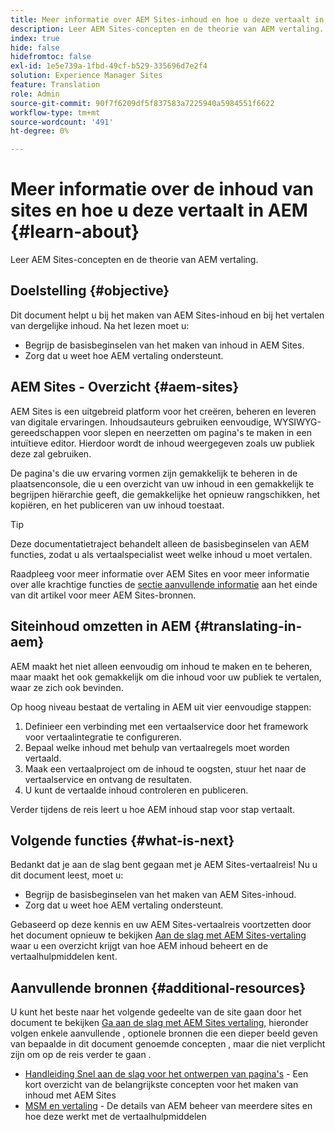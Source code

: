 ```yaml
---
title: Meer informatie over AEM Sites-inhoud en hoe u deze vertaalt in AEM
description: Leer AEM Sites-concepten en de theorie van AEM vertaling.
index: true
hide: false
hidefromtoc: false
exl-id: 1e5e739a-1fbd-49cf-b529-335696d7e2f4
solution: Experience Manager Sites
feature: Translation
role: Admin
source-git-commit: 90f7f6209df5f837583a7225940a5984551f6622
workflow-type: tm+mt
source-wordcount: '491'
ht-degree: 0%

---
```


# Meer informatie over de inhoud van sites en hoe u deze vertaalt in AEM {#learn-about}

Leer AEM Sites-concepten en de theorie van AEM vertaling.

## Doelstelling {#objective}

Dit document helpt u bij het maken van AEM Sites-inhoud en bij het vertalen van dergelijke inhoud. Na het lezen moet u:

* Begrijp de basisbeginselen van het maken van inhoud in AEM Sites.
* Zorg dat u weet hoe AEM vertaling ondersteunt.

## AEM Sites - Overzicht {#aem-sites}

AEM Sites is een uitgebreid platform voor het creëren, beheren en leveren van digitale ervaringen. Inhoudsauteurs gebruiken eenvoudige, WYSIWYG-gereedschappen voor slepen en neerzetten om pagina&#39;s te maken in een intuïtieve editor. Hierdoor wordt de inhoud weergegeven zoals uw publiek deze zal gebruiken.

De pagina&#39;s die uw ervaring vormen zijn gemakkelijk te beheren in de plaatsenconsole, die u een overzicht van uw inhoud in een gemakkelijk te begrijpen hiërarchie geeft, die gemakkelijke het opnieuw rangschikken, het kopiëren, en het publiceren van uw inhoud toestaat.

>[!TIP]
>
>Deze documentatietraject behandelt alleen de basisbeginselen van AEM functies, zodat u als vertaalspecialist weet welke inhoud u moet vertalen.
>
>Raadpleeg voor meer informatie over AEM Sites en voor meer informatie over alle krachtige functies de [sectie aanvullende informatie](#additional-information) aan het einde van dit artikel voor meer AEM Sites-bronnen.

## Siteinhoud omzetten in AEM {#translating-in-aem}

AEM maakt het niet alleen eenvoudig om inhoud te maken en te beheren, maar maakt het ook gemakkelijk om die inhoud voor uw publiek te vertalen, waar ze zich ook bevinden.

Op hoog niveau bestaat de vertaling in AEM uit vier eenvoudige stappen:

1. Definieer een verbinding met een vertaalservice door het framework voor vertaalintegratie te configureren.
1. Bepaal welke inhoud met behulp van vertaalregels moet worden vertaald.
1. Maak een vertaalproject om de inhoud te oogsten, stuur het naar de vertaalservice en ontvang de resultaten.
1. U kunt de vertaalde inhoud controleren en publiceren.


Verder tijdens de reis leert u hoe AEM inhoud stap voor stap vertaalt.

## Volgende functies {#what-is-next}

Bedankt dat je aan de slag bent gegaan met je AEM Sites-vertaalreis! Nu u dit document leest, moet u:

* Begrijp de basisbeginselen van het maken van AEM Sites-inhoud.
* Zorg dat u weet hoe AEM vertaling ondersteunt.

Gebaseerd op deze kennis en uw AEM Sites-vertaalreis voortzetten door het document opnieuw te bekijken [Aan de slag met AEM Sites-vertaling](getting-started.md) waar u een overzicht krijgt van hoe AEM inhoud beheert en de vertaalhulpmiddelen kent.

## Aanvullende bronnen {#additional-resources}

U kunt het beste naar het volgende gedeelte van de site gaan door het document te bekijken [Ga aan de slag met AEM Sites vertaling,](getting-started.md) hieronder volgen enkele aanvullende , optionele bronnen die een dieper beeld geven van bepaalde in dit document genoemde concepten , maar die niet verplicht zijn om op de reis verder te gaan .

* [Handleiding Snel aan de slag voor het ontwerpen van pagina&#39;s](/help/sites-cloud/authoring/quick-start.md) - Een kort overzicht van de belangrijkste concepten voor het maken van inhoud met AEM Sites
* [MSM en vertaling](/help/sites-cloud/administering/msm-and-translation.md) - De details van AEM beheer van meerdere sites en hoe deze werkt met de vertaalhulpmiddelen
